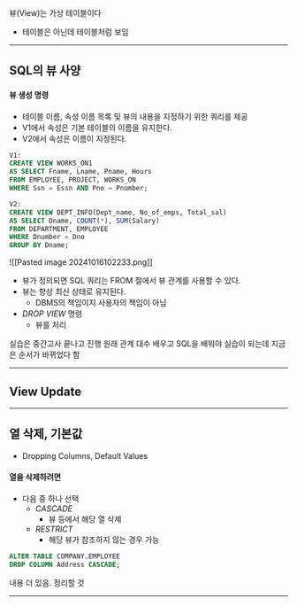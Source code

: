 뷰(View)는 가상 테이블이다
- 테이블은 아닌데 테이블처럼 보임

---
## SQL의 뷰 사양
#### 뷰 생성 명령
- 테이블 이름, 속성 이름 목록 및 뷰의 내용을 지정하기 위한 쿼리를 제공
- V1에서 속성은 기본 테이블의 이름을 유지한다.
- V2에서 속성은 이름이 지정된다.

```SQL
V1:
CREATE VIEW WORKS_ON1
AS SELECT Fname, Lname, Pname, Hours
FROM EMPLOYEE, PROJECT, WORKS_ON
WHERE Ssn = Essn AND Pno = Pnumber;

V2:
CREATE VIEW DEPT_INFO(Dept_name, No_of_emps, Total_sal)
AS SELECT Dname, COUNT(*), SUM(Salary)
FROM DEPARTMENT, EMPLOYEE
WHERE Dnumber = Dno
GROUP BY Dname;
```

![[Pasted image 20241016102233.png]]

- 뷰가 정의되면 SQL 쿼리는 FROM 절에서 뷰 관계를 사용할 수 있다.
- 뷰는 항상 최신 상태로 유지된다.
	- DBMS의 책임이지 사용자의 책임이 아님
- *DROP VIEW* 명령
	- 뷰를 처리

실습은 중간고사 끝나고 진행
원래 관계 대수 배우고 SQL을 배워야 실습이 되는데 지금은 순서가 바뀌었다 함

---
## View Update
---
## 열 삭제, 기본값
- Dropping Columns, Default Values

#### 열을 삭제하려면
- 다음 중 하나 선택
	- *CASCADE*
		- 뷰 등에서 해당 열 삭제
	- *RESTRICT*
		- 해당 뷰가 참조하지 않는 경우 가능

```SQL
ALTER TABLE COMPANY.EMPLOYEE
DROP COLUMN Address CASCADE;
```

내용 더 있음. 정리할 것

---
